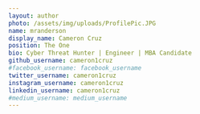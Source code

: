 ```yaml
---
layout: author
photo: /assets/img/uploads/ProfilePic.JPG
name: mranderson
display_name: Cameron Cruz
position: The One
bio: Cyber Threat Hunter | Engineer | MBA Candidate
github_username: cameron1cruz
#facebook_username: facebook_username
twitter_username: cameron1cruz
instagram_username: cameron1cruz
linkedin_username: cameron1cruz
#medium_username: medium_username
---
```



